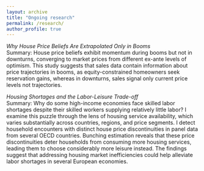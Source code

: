```yaml
---
layout: archive
title: "Ongoing research"
permalink: /research/
author_profile: true
---
```


*Why House Price Beliefs Are Extrapolated Only in Booms* \
Summary: House price beliefs exhibit momentum during booms but not in downturns, converging to market prices from different ex-ante levels of optimism. This study suggests that sales data contain information about price trajectories in booms, as equity-constrained homeowners seek reservation gains, whereas in downturns, sales signal only current price levels not trajectories.

*Housing Shortages and the Labor-Leisure Trade-off*\
Summary: Why do some high-income economies face skilled labor shortages despite their skilled workers supplying relatively little labor? I examine this puzzle through the lens of housing service availability, which varies substantially across countries, regions, and price segments. I detect household encounters with distinct house price discontinuities in panel data from several OECD countries. Bunching estimation reveals that these price discontinuities deter households from consuming more housing services, leading them to choose considerably more leisure instead. The findings suggest that addressing housing market inefficiencies could help alleviate labor shortages in several European economies.